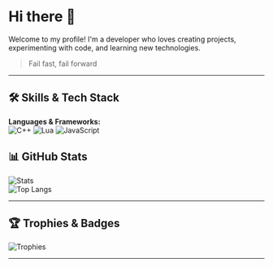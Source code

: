 # Hi there 👋

Welcome to my profile! I'm a developer who loves creating projects, experimenting with code, and learning new technologies.

> Fail fast, fail forward

---

## 🛠 Skills & Tech Stack

**Languages & Frameworks:**  
![C++](https://img.shields.io/badge/C++-00599C?style=for-the-badge&logo=c%2B%2B&logoColor=white) 
![Lua](https://img.shields.io/badge/Lua-2C2D72?style=for-the-badge&logo=lua&logoColor=white) 
![JavaScript](https://img.shields.io/badge/JavaScript-F7DF1E?style=for-the-badge&logo=javascript&logoColor=black)


## 📊 GitHub Stats

![Stats](https://github-readme-stats.vercel.app/api?username=y4k3-dev&show_icons=true&theme=radical)  
![Top Langs](https://github-readme-stats.vercel.app/api/top-langs/?username=y4k3-dev&layout=compact)

---

## 🏆 Trophies & Badges

![Trophies](https://github-profile-trophy.vercel.app/?username=y4k3-dev&theme=radical&row=1&column=6)

---
